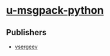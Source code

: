 # [u-msgpack-python](https://pypi.org/project/u-msgpack-python)



## Publishers
- [vsergeev](https://pypi.org/user/vsergeev)

